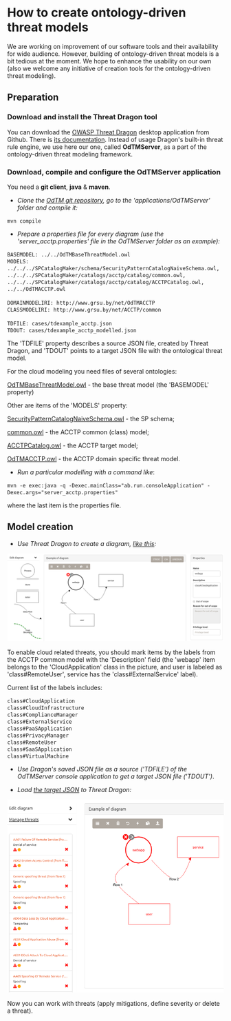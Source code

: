 
# How to create ontology-driven threat models

We are working on improvement of our software tools and their availability for wide audience.
However, building of ontology-driven threat models is a bit tedious at the moment.
We hope to enhance the usability on our own 
(also we welcome any initiative of creation tools for the ontology-driven threat modeling).

## Preparation

### Download and install the Threat Dragon tool

You can download the [OWASP Threat Dragon](https://github.com/OWASP/threat-dragon-desktop/releases) desktop application from Github.
There is [its documentation](https://docs.threatdragon.org/).
Instead of usage Dragon's built-in threat rule engine, we use here our one, called **OdTMServer**, 
as a part of the ontology-driven threat modeling framework.

### Download, compile and configure the OdTMServer application 

You need a **git client**, **java** & **maven**.

* *Clone the [OdTM git repository](https://github.com/nets4geeks/OdTM.git), go to the 'applications/OdTMServer' folder and compile it:*

```
mvn compile
```

* *Prepare a properties file for every diagram (use the 'server_acctp.properties' file in the OdTMServer folder as an example):*

```
BASEMODEL: ../../OdTMBaseThreatModel.owl
MODELS: ../../../SPCatalogMaker/schema/SecurityPatternCatalogNaiveSchema.owl, ../../../SPCatalogMaker/catalogs/acctp/catalog/common.owl, ../../../SPCatalogMaker/catalogs/acctp/catalog/ACCTPCatalog.owl, ../../OdTMACCTP.owl

DOMAINMODELIRI: http://www.grsu.by/net/OdTMACCTP
CLASSMODELIRI: http://www.grsu.by/net/ACCTP/common

TDFILE: cases/tdexample_acctp.json
TDOUT: cases/tdexample_acctp_modelled.json
```

The 'TDFILE' property describes a source JSON file, created by Threat Dragon, 
and 'TDOUT' points to a target JSON file with the ontological threat model.

For the cloud modeling you need files of several ontologies:

[OdTMBaseThreatModel.owl](../OdTMBaseThreatModel.owl) - the base threat model (the 'BASEMODEL' property) 

Other are items of the 'MODELS' property:

[SecurityPatternCatalogNaiveSchema.owl](https://github.com/nets4geeks/SPCatalogMaker/blob/master/schema/SecurityPatternCatalogNaiveSchema.owl) - the SP schema;

[common.owl](https://github.com/nets4geeks/SPCatalogMaker/blob/master/catalogs/acctp/catalog/common.owl) - the ACCTP common (class) model;

[ACCTPCatalog.owl](https://github.com/nets4geeks/SPCatalogMaker/blob/master/catalogs/acctp/catalog/ACCTPCatalog.owl) - the ACCTP target model;

[OdTMACCTP.owl](../OdTMACCTP.owl) - the ACCTP domain specific threat model.


* *Run a particular modelling with a command like*:

```
mvn -e exec:java -q -Dexec.mainClass="ab.run.consoleApplication" -Dexec.args="server_acctp.properties" 
```

where the last item is the properties file.

## Model creation

* *Use Threat Dragon to create a diagram, [like this](models/instruction_example.json):*

![acctp_example](pics/td_simple_example.png)

To enable cloud related threats, you should mark items by the labels from the ACCTP common model 
with the 'Description' field (the 'webapp' item belongs to the 'CloudApplication' class in the picture,
and user is labeled as 'class#RemoteUser', service has the 'class#ExternalService' label).

Current list of the labels includes:

```
class#CloudApplication
class#CloudInfrastructure
class#ComplianceManager
class#ExternalService
class#PaaSApplication
class#PrivacyManager
class#RemoteUser
class#SaaSApplication
class#VirtualMachine
```

* *Use Dragon's saved JSON file as a source ('TDFILE') of the OdTMServer console application to get a target JSON file ('TDOUT')*.

* *Load [the target JSON](models/instruction_example_modelled.json) to Threat Dragon:*

![acctp_example1](pics/td_simple_example1.png)

Now you can work with threats (apply mitigations, define severity or delete a threat).
